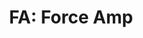 ---
layout: term
title: 'FA: Force Amp'
name: fa
description: "'Amplificateur de puissance': mod qui permet d'augmenter les dégâts émis par un portail lors d'une attaque."
---
